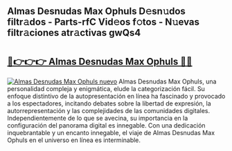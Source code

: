 ## Almas Desnudas Max Ophuls D𝚎sn𝚞dos filtr𝚊dos - Parts-rfC Vid𝚎os f𝚘tos - N𝚞evas filtr𝚊ciones atr𝚊ctivas gwQs4

# <h2><a href="http://mbbk2d.tromn.icu/?c=Almas+Desnudas+Max+Ophuls">🔗👉👉👉 Almas Desnudas Max Ophuls 🔗🔗</a></h2>

[![Almas Desnudas Max Ophuls nuevo](https://i.imgur.com/pEAQMta.gif)](http://mbbk2d.tromn.icu/?c=Almas+Desnudas+Max+Ophuls)
Almas Desnudas Max Ophuls, una personalidad compleja y enigmática, elude la categorización fácil. Su enfoque distintivo de la autopresentación en línea ha fascinado y provocado a los espectadores, incitando debates sobre la libertad de expresión, la autorrepresentación y las complejidades de las comunidades digitales. Independientemente de lo que se avecina, su importancia en la configuración del panorama digital es innegable. Con una dedicación inquebrantable y un encanto innegable, el viaje de Almas Desnudas Max Ophuls en el universo en línea es interminable.
